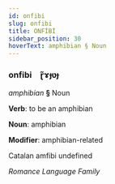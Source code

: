 ```yaml
---
id: onfibi
slug: onfibi
title: ONFİBİ
sidebar_position: 30
hoverText: amphibian § Noun
---
```


### onfibi&emsp;<span kind="abugida">ɽ̃ɤɟʋɟ</span>

*amphibian* **§** Noun

**Verb**: to be an amphibian

**Noun**: amphibian

**Modifier**: amphibian-related

Catalan amfibi undefined

*Romance Language Family*